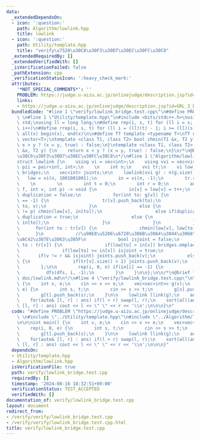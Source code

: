 ```yaml
---
data:
  _extendedDependsOn:
  - icon: ':question:'
    path: Algorithm/lowlink.hpp
    title: lowlink
  - icon: ':question:'
    path: Utility/template.hpp
    title: "verify\u7528\u30C6\u30F3\u30D7\u30EC\u30FC\u30C8"
  _extendedRequiredBy: []
  _extendedVerifiedWith: []
  _isVerificationFailed: false
  _pathExtension: cpp
  _verificationStatusIcon: ':heavy_check_mark:'
  attributes:
    '*NOT_SPECIAL_COMMENTS*': ''
    PROBLEM: https://judge.u-aizu.ac.jp/onlinejudge/description.jsp?id=GRL_3_B
    links:
    - https://judge.u-aizu.ac.jp/onlinejudge/description.jsp?id=GRL_3_B
  bundledCode: "#line 1 \"verify/lowlink_bridge.test.cpp\"\n#define PROBLEM \"https://judge.u-aizu.ac.jp/onlinejudge/description.jsp?id=GRL_3_B\"\
    \ \n#line 1 \"Utility/template.hpp\"\n#include <bits/stdc++.h>\nusing namespace\
    \ std;\nusing ll = long long;\n#define rep(i, s, t) for (ll i = s; i < (ll)(t);\
    \ i++)\n#define rrep(i, s, t) for (ll i = (ll)(t) - 1; i >= (ll)(s); i--)\n#define\
    \ all(x) begin(x), end(x)\n\n#define TT template <typename T>\nTT using vec =\
    \ vector<T>;\ntemplate <class T1, class T2> bool chmin(T1 &x, T2 y) {\n    return\
    \ x > y ? (x = y, true) : false;\n}\ntemplate <class T1, class T2> bool chmax(T1\
    \ &x, T2 y) {\n    return x < y ? (x = y, true) : false;\n}\n/*\n@brief verify\u7528\
    \u30C6\u30F3\u30D7\u30EC\u30FC\u30C8\n*/\n#line 1 \"Algorithm/lowlink.hpp\"\n\
    struct lowlink {\n    using vi = vec<int>;\n    using vvi = vec<vi>;\n    using\
    \ pii = pair<int, int>;\n    \n    int n;\n    vvi tr;\n    vi low, in;\n    vec<pii>\
    \ bridges;\n    vec<int> joints;\n\n    lowlink(vvi g) : n(g.size()) {\n     \
    \   low = vi(n, 1001001001);\n        in = vi(n, -1);\n        tr.resize(n);\n\
    \    \n        \n        int t = 0;\n        int r = 0;\n        auto dfs = [&](auto\
    \ f, int v, int p) -> void {\n            in[v] = low[v] = t++;\n            bool\
    \ duplication = false;\n            for(int to: g[v]) {\n                if(in[to]\
    \ == -1) {\n                    tr[v].push_back(to);\n                    f(f,\
    \ to, v);\n                }\n                else {\n                    if(to\
    \ != p) chmin(low[v], in[to]);\n                    else if(duplication == false)\
    \ duplication = true;\n                    else {\n                        chmin(low[v],\
    \ in[to]);\n                    }\n                }\n            }\n\n      \
    \      for(int to : tr[v]) {\n                chmin(low[v], low[to]);\n      \
    \      }\n            //\u90E8\u5206\u6728\u306B\u3064\u3044\u3066\u3001low/in\u304C\
    \u6C42\u307E\u3063\u305F\n            bool isjoint = false;\n            for(int\
    \ to : tr[v]) {\n                if(low[to] > in[v]) bridges.emplace_back(v, to);\n\
    \                if(low[to] >= in[v]) isjoint = true;\n            }\n\n     \
    \       if(v != r && isjoint) joints.push_back(v);\n            else if(v == r)\
    \ {\n                if(tr[v].size() > 1) joints.push_back(v);\n            }\n\
    \        };\n\n        rep(i, 0, n) if(in[i] == -1) {\n            r = i;\n  \
    \          dfs(dfs, i, -1);\n        }\n    }\n\n};\n\n/*\n@brief lowlink\n@docs\
    \ doc/lowlink.md\n*/\n#line 4 \"verify/lowlink_bridge.test.cpp\"\n\n\nint main()\
    \ {\n    int v, e;\n    cin >> v >> e;\n    vec<vec<int>> g(v);\n    rep(i, 0,\
    \ e) {\n        int s, t;\n        cin >> s >> t;\n        g[s].push_back(t);\n\
    \        g[t].push_back(s);\n    }\n\n    lowlink llink(g);\n    auto ans = llink.bridges;\n\
    \    for(auto& [l, r] : ans) if(l > r) swap(l, r);\n    sort(all(ans));\n    for(auto\
    \ [l, r] : ans) cout << l << \" \" << r << '\\n';\n\n\n}\n"
  code: "#define PROBLEM \"https://judge.u-aizu.ac.jp/onlinejudge/description.jsp?id=GRL_3_B\"\
    \ \n#include \"../Utility/template.hpp\"\n#include \"../Algorithm/lowlink.hpp\"\
    \n\n\nint main() {\n    int v, e;\n    cin >> v >> e;\n    vec<vec<int>> g(v);\n\
    \    rep(i, 0, e) {\n        int s, t;\n        cin >> s >> t;\n        g[s].push_back(t);\n\
    \        g[t].push_back(s);\n    }\n\n    lowlink llink(g);\n    auto ans = llink.bridges;\n\
    \    for(auto& [l, r] : ans) if(l > r) swap(l, r);\n    sort(all(ans));\n    for(auto\
    \ [l, r] : ans) cout << l << \" \" << r << '\\n';\n\n\n}"
  dependsOn:
  - Utility/template.hpp
  - Algorithm/lowlink.hpp
  isVerificationFile: true
  path: verify/lowlink_bridge.test.cpp
  requiredBy: []
  timestamp: '2024-08-16 18:32:51+09:00'
  verificationStatus: TEST_ACCEPTED
  verifiedWith: []
documentation_of: verify/lowlink_bridge.test.cpp
layout: document
redirect_from:
- /verify/verify/lowlink_bridge.test.cpp
- /verify/verify/lowlink_bridge.test.cpp.html
title: verify/lowlink_bridge.test.cpp
---
```

